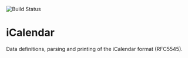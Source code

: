 ![[Build Status](https://travis-ci.org/tingtun/iCalendar.svg?branch=master)](https://travis-ci.org/tingtun/iCalendar)
# iCalendar
Data definitions, parsing and printing of the iCalendar format (RFC5545).
